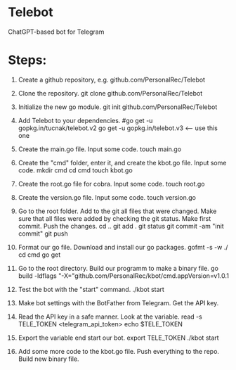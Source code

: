 # Telebot
ChatGPT-based bot for Telegram


# Steps:

1. Create a github repository, e.g. github.com/PersonalRec/Telebot
2. Clone the repository.
    git clone github.com/PersonalRec/Telebot
3. Initialize the new go module.
    git init github.com/PersonalRec/Telebot
4. Add Telebot to your dependencies.
    #go get -u gopkg.in/tucnak/telebot.v2
    go get -u gopkg.in/telebot.v3  <-- use this one
7. Create the main.go file. Input some code.
    touch main.go
5. Create the "cmd" folder, enter it, and create the kbot.go file. Input some code.
    mkdir cmd
    cd cmd
    touch kbot.go
6. Create the root.go file for cobra. Input some code.
    touch root.go
7. Create the version.go file. Input some code.
    touch version.go

7. Go to the root folder. Add to the git all files that were changed. Make sure that all files were added by checking the git status. Make first commit. Push the changes.
    cd ..
    git add .
    git status
    git commit -am "init commit"
    git push
8. Format our go file. Download and install our go packages.
    gofmt -s -w ./
    cd cmd
    go get
9. Go to the root directory. Build our programm to make a binary file.
    go build -ldflags "-X="github.com/PersonalRec/kbot/cmd.appVersion=v1.0.1
10. Test the bot with the "start" command.
    ./kbot start
11. Make bot settings with the BotFather from Telegram. Get the API key.
12. Read the API key in a safe manner. Look at the variable.
    read -s TELE_TOKEN
    <telegram_api_token>
    echo $TELE_TOKEN
13. Export the variable end start our bot.
    export TELE_TOKEN
    ./kbot start
14. Add some more code to the kbot.go file. Push everything to the repo. Build new binary file.
    